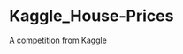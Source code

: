 # Kaggle_House-Prices
[A competition from Kaggle](https://www.kaggle.com/c/house-prices-advanced-regression-techniques)
